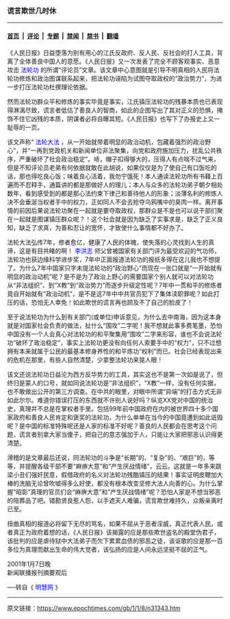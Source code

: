 ### 谎言欺世几时休

---

#### [首页](../../../..?n31343) &nbsp;|&nbsp; [评论](../../../../../epoch-comment?n31343) &nbsp;|&nbsp; [专题](../../../../../epoch-special?n31343) &nbsp;|&nbsp; [禁闻](../../../../../epoch-news?n31343) &nbsp;|&nbsp; [禁书](../../../../../books?n31343) &nbsp;|&nbsp; [翻墙](https://github.com/gfw-breaker/nogfw/blob/master/README.md?n31343)


<div class="post_content" id="artbody" itemprop="articleBody">
 <!-- article content begin -->
 <p>
  《人民日报》日益堕落为别有用心的江氏反政府、反人民、反社会的打人工具，背离了全体善良中国人的意愿。《人民日报》又一次发表了完全不顾客观事实、恶意攻击
  <ok href="http://falundafa.org">
   <font color="blue">
    法轮功
   </font>
  </ok>
  的所谓“评论员”文章。该文章中心意图就是引导不明真相的人民将法轮功修炼和政治图谋联系起来，把法轮功诬陷为试图夺取政权的“政治势力”，为进一步打压法轮功杜撰理论依据。
 </p>
 <p>
  然而法轮功群众平和修炼的事实毕竟是事实，江氏镇压法轮功的残暴本质也已表现得淋漓尽致，谎言者低估了善良人的智商，如此的企图写出了其对正义的恐惧，掩饰不住它凶残的本质，阴谋者必将自曝其短。《人民日报》也写下了办报史上又一耻辱的一页。
 </p>
 <p>
  该文声称“
  <ok href="http://falundafa.org">
   <font color="blue">
    法轮大法
   </font>
  </ok>
  ，从一开始就带着明显的政治动机，包藏着强烈的政治野心”，并“一再到党政机关和新闻单位非法聚集，向党和政府施加压力，扰乱公共秩序，严重破坏了社会政治稳定”。哧，帽子扣得够大的，压得人有点喘不过气来，但是不知评论员老弟有何依据就敢在此胡说，如果仅仅是为了使自己有口饭吃的话，那也得吃良心饭；味着良心活着，我勿宁饿死！本人通读法轮功所有书藉上百遍而不忍释手，通篇讲的都是那做好人的理儿；本人与众多的法轮功弟子朝夕相处数年，看到感受到的都是那心法约束下律己和善待他人的形象；淡薄名利的修炼人决不会垂涎当权者手中的权力，正如同人不会去抢夺乌鸦嘴中的臭肉一样。离开事情的前因后果说法轮功聚在一起就是要夺取政权，那群众是不是也可以说干部们聚在一起就是图谋镇压群众呢？！这个社会就是因为缺乏了实事求是，缺乏了正义良知，缺乏了求真，为善和忍让的宽怀，才致使什么事情都不好办了。
 </p>
 <p>
  法轮大法弘传7年，修者愈亿，健康了人民的体魄，使失落的心灵找到人生的真谛，这是有目共睹的啊！
  <ok href="http://www.falundafa.org/index_ch.htm">
   <font color="blue">
    李洪志
   </font>
  </ok>
  师父曾被国家有关部门评为最受欢迎的气功师，法轮功也获边缘科学进步奖，7年中正面报道法轮功的报纸多得在这儿我也不想提了。为什么7年中国家只字未提法轮功的“政治野心”而现在一张口就是“一开始就有明显的政治动机”呢？是不是为了政治上野心的需要国家个别人就可以对法轮功从“非法组织”、到“X教”到“政治势力”而逐步升级定性呢？7年中一贯和平的修炼者竟自开始就有“政治动机”，是不是这7年中中共官员犯下了集体渎职罪呢？如此打压的话，恐怕无人幸免！如此欺世的谎言再也顾及不了自己的脸皮了！
 </p>
 <p>
  至于说法轮功为什么到有关部门(或单位)申诉意见，为什么去中南海，因为这本身就是对国家社会负责的做法，扯什么“围攻”二字呢！我不想就此事多费笔墨，恐怕中国没有一个人会真心对法轮功的和平聚集用“围攻”二字来形容，谁也不会说法轮功“破坏了政治稳定”，事实上法轮功更没有向任何人索要手中的“权力”，只不过想拥有本来就属于公民的最基本修身养性的和平炼功“权利”而已。社会已经表现出来的危机在那里，有些人自然清楚，少拿整法轮功来晃人眼！
 </p>
 <p>
  该文还说法轮功日益沦为西方反华势力的工具，其实这也不是第一次如是说了，但终归是蒙人的口号，就如同说法轮功是“非法组织”，“X教”一样，没有任何实据，也不敢做出公开的第三方调查。在中共的眼里，对眼中所谓“异端”的打击方式无非如此尔尔。难道你错误打压的东西就不许别人说好吗？纵览XX党对中国的统治史，真理并不总是在掌权者手里。包括99年前中国政府在内的被世界四十多个国家政府和善良人民肯定和褒奖的法轮功，为什么单单在当今的中国竟遭到如此诋毁呢？是中国的标准特殊呢还是人家的标准不好呢？善良的人民都会在思考这个问题，谎言者别拿大家当傻子，把自己的意志强加于人，只能让大家把邪恶认识得更清楚。
 </p>
 <p>
  滑稽的是文章最后还说，同法轮功的斗争是“长期”的、“复杂”的、“艰巨”的，等等，并提醒各级干部不要“麻痹大意”和“产生厌战情绪”，云云。这就是一年多来跳梁小丑们强奸民意，假借政府的名义对法轮功残酷镇压的结果！事实证明皮鞭加大棒的洗脑无论曾吹嘘得多么好使，都没有根本改变坚修大法人向善的心。为什么掌握“昭彰”真理的官员们会“麻痹大意”和“产生厌战情绪”呢？恐怕人家是不想当邪恶的陪葬品了吧。错勘贤良惹人怨，以手遮天人难骗，谎言欺世难持久，众叛亲离时已至。
 </p>
 <p>
  扭曲真相的报道必将留下无尽的骂名，如果不屈从于恶者淫威，真正代表人民，或者真正为政府着想的话，《人民日报》该揭露的应是那些欺世盗名的殿堂伪君子，该批判的应是虐待狱中大法弟子而欠下累累血债的邪恶之徒，该讴歌的应是那一百多位为真理而献出生命的伟大觉者，该弘扬的应是人间永远坚挺不屈的正气。
 </p>
 <p>
  2001年1月7日晚
  <br/>
  新闻联播报刊摘要观后
 </p>
 <p>
  ──转自《
  <ok href="http://minghui.ca">
   <font color="blue">
    明慧网
   </font>
  </ok>
  》
 </p>
 <p>
  <!-- article content end -->
  <div id="below_article_ad">
  </div>
 </p>
</div>


---

原文链接：https://www.epochtimes.com/gb/1/1/8/n31343.htm